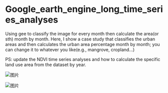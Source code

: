 # Google_earth_engine_long_time_series_analyses
Using gee to classify the image for every month then calculate the area(or sth) month by month.
Here, I show a case study that classifies the urban areas and then calculates the urban area percentage month by month; you can change it to whatever you like(e.g., mangrove, cropland...)

PS: update the NDVI time series analyses and how to calculate the specific land use area from the dataset by year.

![图片](https://github.com/RossiHou/Google_earth_engine_long_time_series_analyses/assets/76504267/26c8fe96-a846-4133-a110-96424e8578bb)

![图片](https://github.com/RossiHou/Google_earth_engine_long_time_series_analyses/assets/76504267/decc9125-f245-4474-b1a7-9689468b91c2)
